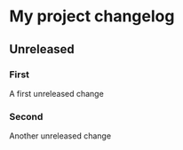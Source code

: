 # My project changelog

## Unreleased

### First

A first unreleased change

### Second

Another unreleased change
